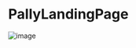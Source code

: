 # PallyLandingPage
![image](https://user-images.githubusercontent.com/64661378/185582905-4beecc5b-f365-47de-8314-dee424c4f7b3.png)
